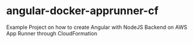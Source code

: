 # angular-docker-apprunner-cf
Example Project on how to create Angular with NodeJS Backend on AWS App Runner through CloudFormation
